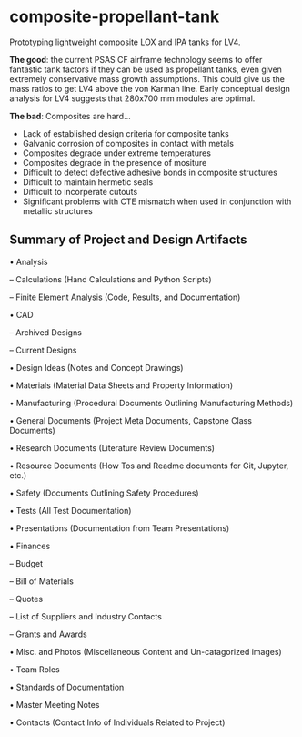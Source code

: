# composite-propellant-tank
Prototyping lightweight composite LOX and IPA tanks for LV4.

**The good**: the current PSAS CF airframe technology seems to offer fantastic tank factors if they can be used as propellant tanks, even given extremely conservative mass growth assumptions. This could give us the mass ratios to get LV4 above the von Karman line. Early conceptual design analysis for LV4 suggests that 280x700 mm modules are optimal.

**The bad**: Composites are hard...
- Lack of established design criteria for composite tanks
- Galvanic corrosion of composites in contact with metals
- Composites degrade under extreme temperatures
- Composites degrade in the presence of mositure
- Difficult to detect defective adhesive bonds in composite structures
- Difficult to maintain hermetic seals
- Difficult to incorperate cutouts
- Significant problems with CTE mismatch when used in conjunction with metallic structures


## Summary of Project and Design Artifacts
• Analysis

– Calculations (Hand Calculations and Python Scripts)

– Finite Element Analysis (Code, Results, and Documentation)

• CAD

– Archived Designs

– Current Designs

• Design Ideas (Notes and Concept Drawings)

• Materials (Material Data Sheets and Property Information)

• Manufacturing (Procedural Documents Outlining Manufacturing Methods)

• General Documents (Project Meta Documents, Capstone Class Documents)

• Research Documents (Literature Review Documents)

• Resource Documents (How Tos and Readme documents for Git, Jupyter, etc.)

• Safety (Documents Outlining Safety Procedures)

• Tests (All Test Documentation)

• Presentations (Documentation from Team Presentations)

• Finances

– Budget

– Bill of Materials

– Quotes

– List of Suppliers and Industry Contacts

– Grants and Awards

• Misc. and Photos (Miscellaneous Content and Un-catagorized images)

• Team Roles

• Standards of Documentation

• Master Meeting Notes

• Contacts (Contact Info of Individuals Related to Project)
